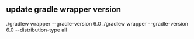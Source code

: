 ## update gradle wrapper version
./gradlew wrapper --gradle-version 6.0
./gradlew wrapper --gradle-version 6.0 --distribution-type all
